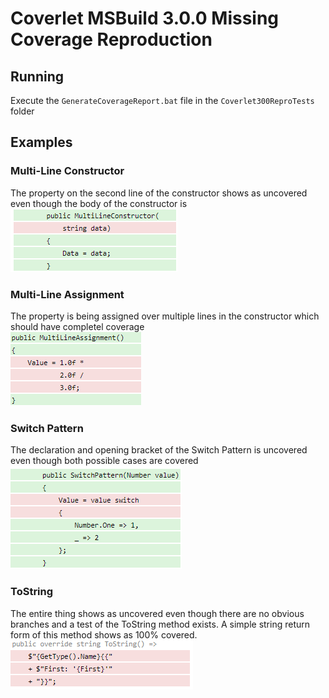# Coverlet MSBuild 3.0.0 Missing Coverage Reproduction

## Running
Execute the `GenerateCoverageReport.bat` file in the `Coverlet300ReproTests` folder

## Examples
### Multi-Line Constructor
The property on the second line of the constructor shows as uncovered even though the body of the constructor is\
![Multi-Line Constructor](https://github.com/Malivil/Coverlet300Repro/blob/master/ExampleImages/MultiLineConstructor.png)

### Multi-Line Assignment
The property is being assigned over multiple lines in the constructor which should have completel coverage\
![Multi-Line Constructor](https://github.com/Malivil/Coverlet300Repro/blob/master/ExampleImages/MultiLineAssignment.png)

### Switch Pattern
The declaration and opening bracket of the Switch Pattern is uncovered even though both possible cases are covered\
![Switch Pattern](https://github.com/Malivil/Coverlet300Repro/blob/master/ExampleImages/SwitchPattern.png)

### ToString
The entire thing shows as uncovered even though there are no obvious branches and a test of the ToString method exists. A simple string return form of this method shows as 100% covered.\
![ToString](https://github.com/Malivil/Coverlet300Repro/blob/master/ExampleImages/ToString.png)
